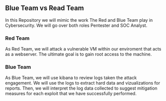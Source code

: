 ﻿## Blue Team vs Read Team

In this Repository we will mimic the work The Red and Blue Team play in Cybersecurity. We will go over both roles Pentester and SOC Analyst.  


### Red Team
As Red Team, we will attack a vulnerable VM within our enviroment that acts as a webserver. The ultimate goal is to gain root access to the machine. 



### Blue Team 

As Blue Team, we will use kibana to review logs taken the attack engagement. We will use the logs to extract hard data and vizualizations for reports. 
Then, we will interpret the log data collected to suggest mitigation measures for each exploit that we have successfully performed.  






